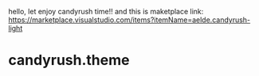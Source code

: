 hello, let enjoy candyrush time!!
and this is maketplace link: https://marketplace.visualstudio.com/items?itemName=aelde.candyrush-light 

# candyrush.theme
